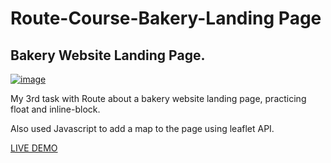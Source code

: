 # Route-Course-Bakery-Landing Page
## Bakery Website Landing Page.

<a href="https://alil0l.github.io/Route-Course-Bakery-Website-Landing-Page/" style="text-align: center;" target="_blank">![image](https://github.com/Alil0l/Route-Course-Bakery-Website-Landing-Page/assets/137832626/076f3bd5-b8b3-4cc8-af55-9c933f816732)</a>
 
 My 3rd task with Route about a bakery website landing page, practicing float and inline-block.
 
 Also used Javascript to add a map to the page using leaflet API.  

<a href="https://alil0l.github.io/Route-Course-Bakery-Website-Landing-Page/" style="text-align: center;" target="_blank">LIVE DEMO</a>

